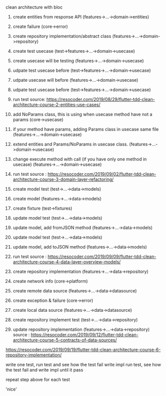 clean architecture with bloc

1. create entities from response API (features->...->domain->entities)
2. create failure (core->error)
3. create repository implementation/abstract class (features->...->domain->repository) 
4. create test usecase (test->features->...->domain->usecase)
5. create usecase will be testing (features->...->domain->usecase)
6. udpate test usecase before (test->features->...->domain->usecase)
7. udpate usecase will before (features->...->domain->usecase)
8. udpate test usecase before (test->features->...->domain->usecase)
9. run test 
source: https://resocoder.com/2019/08/29/flutter-tdd-clean-architecture-course-2-entities-use-cases/

10. add NoParams class, this is using when usecase method have not a params (core->usecase)
11. if your method have params, adding Params class in usecase same file (features->...->domain->usecase)
11. extend entities and Params/NoParams in usecase class. (features->...->domain->usecase)
12. change execute method with call (if you have only one method in usecase) (features->...->domain->usecase)
13. run test
source : https://resocoder.com/2019/09/02/flutter-tdd-clean-architecture-course-3-domain-layer-refactoring/

14. create model test (test->...->data->models)
15. create model (features->...->data->models)
16. create fixture (test->fixtures)
17. update model test (test->...->data->models)
18. update model, add fromJSON method (features->...->data->models)
19. update model test (test->...->data->models)
20. update model, add toJSON method (features->...->data->models)
21. run test
source : https://resocoder.com/2019/09/09/flutter-tdd-clean-architecture-course-4-data-layer-overview-models/

22. create repository implementation (features->...->data->repository)
23. create network info (core->platform)
24. create remote data source (features->...->data->datasource)
25. create exception & failure (core->error)
26. create local data source (features->...->data->datasource)
27. create repository implement test (test->...->data->repository)
28. update repository implementation (features->...->data->repository)
source : https://resocoder.com/2019/09/12/flutter-tdd-clean-architecture-course-5-contracts-of-data-sources/



https://resocoder.com/2019/09/19/flutter-tdd-clean-architecture-course-6-repository-implementation/

write one test,
run test and see how the test fail
write impl
run test, see how the test fail and write impl until it pass

repeat step above for each test

'nice'